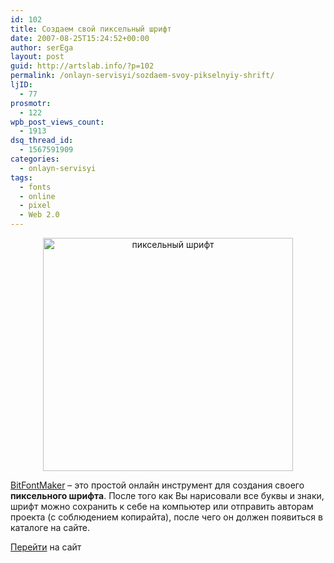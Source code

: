 ```yaml
---
id: 102
title: Создаем свой пиксельный шрифт
date: 2007-08-25T15:24:52+00:00
author: serEga
layout: post
guid: http://artslab.info/?p=102
permalink: /onlayn-servisyi/sozdaem-svoy-pikselnyiy-shrift/
ljID:
  - 77
prosmotr:
  - 122
wpb_post_views_count:
  - 1913
dsq_thread_id:
  - 1567591909
categories:
  - onlayn-servisyi
tags:
  - fonts
  - online
  - pixel
  - Web 2.0
---
```

<center>
  <img src="http://artslab.info/wp-content/uploads/create_you_own_pixel_font.jpg" alt="пиксельный шрифт" title="create_you_own_pixel_font" width="400" height="373" class="alignnone size-full wp-image-999" />
</center>

<a href="http://www.pentacom.jp/soft/ex/font/edit_canvas.html" title="font creater" target="_blank">BitFontMaker</a> &#8211; это простой онлайн инструмент для создания своего **пиксельного шрифта**. После того как Вы нарисовали все буквы и знаки, шрифт можно сохранить к себе на компьютер или отправить авторам проекта (с соблюдением копирайта), после чего он должен появиться в каталоге на сайте.

<a href="http://www.pentacom.jp/soft/ex/font/edit_canvas.html" title="BitFontMaker" target="_blank">Перейти</a> на сайт